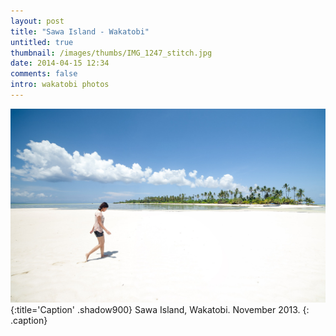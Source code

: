 ```yaml
---
layout: post
title: "Sawa Island - Wakatobi"
untitled: true
thumbnail: /images/thumbs/IMG_1247_stitch.jpg
date: 2014-04-15 12:34
comments: false
intro: wakatobi photos
---
```

![image](/images/wakatobi/IMG_1247_stitch-2.jpg)
{:title='Caption' .shadow900}
Sawa Island, Wakatobi. November 2013.
{: .caption}
